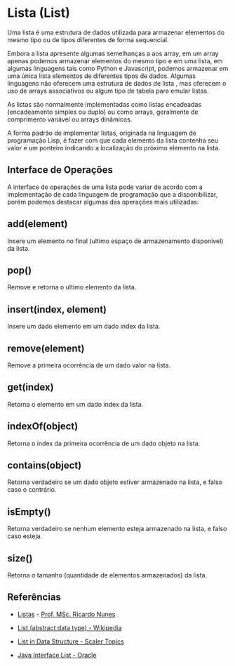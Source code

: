 # Lista (List)

Uma lista é uma estrutura de dados utilizada para armazenar elementos do mesmo tipo ou de tipos diferentes de forma sequencial.

Embora a lista apresente algumas semelhanças a aos array, em um array apenas podemos armazenar elementos do mesmo tipo e em uma lista, em algumas linguagens tais como Python e Javascript, podemos armazenar em uma única lista elementos de diferentes tipos de dados. Algumas linguagens não oferecem uma estrutura de dados de lista , mas oferecem o uso de arrays associativos ou algum tipo de tabela para emular listas.

As listas são normalmente implementadas como listas encadeadas (encadeamento simples ou duplo) ou como arrays, geralmente de comprimento variável ou arrays dinâmicos.

A forma padrão de implementar listas, originada na linguagem de programação Lisp, é fazer com que cada elemento da lista contenha seu valor e um ponteiro indicando a localização do próximo elemento na lista.

## Interface de Operações

A interface de operações de uma lista pode variar de acordo com a implementação de cada linguagem de programação que a disponibilizar, porém podemos destacar algumas das operações mais utilizadas:

## add(element)

Insere um elemento no final (ultimo espaço de armazenamento disponível) da lista.

## pop()

Remove e retorna o ultimo elemento da lista.

## insert(index, element)

Insere um dado elemento em um dado index da lista.

## remove(element)

Remove a primeira ocorrência de um dado valor na lista.

## get(index)

Retorna o elemento em um dado index da lista.

## indexOf(object)

Retorna o index da primeira ocorrência de um dado objeto na lista.

## contains(object)

Retorna verdadeiro se um dado objeto estiver armazenado na lista, e falso caso o contrário.

## isEmpty()

Retorna verdadeiro se nenhum elemento esteja armazenado na lista, e falso caso esteja.

## size()

Retorna o tamanho (quantidade de elementos armazenados) da lista.

## Referências

* [Listas](Anexos/04-listas.pdf) - [Prof. MSc. Ricardo Nunes](https://www.escavador.com/sobre/5594419/ricardo-rubens-gomes-nunes-filho)

* [List (abstract data type) - Wikipedia](https://en.wikipedia.org/wiki/List_(abstract_data_type))

* [List in Data Structure - Scaler Topics](https://www.scaler.com/topics/list-in-data-structure/)

* [Java Interface List<E> - Oracle](https://docs.oracle.com/javase/8/docs/api/java/util/List.html)